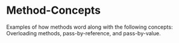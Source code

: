 # Method-Concepts
Examples of how methods word along with the following concepts: Overloading methods, pass-by-reference, and pass-by-value.
